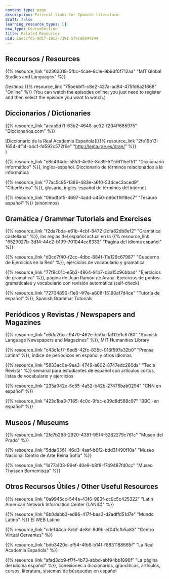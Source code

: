 ```yaml
---
content_type: page
description: External links for Spanish literature.
draft: false
learning_resource_types: []
ocw_type: CourseSection
title: Related Resources
uid: 1aeccfd5-ad1f-19c2-7391-5fecd6844244
---
```

## Recoursos / Resources

{{% resource_link "d2362018-5fbc-4cae-8c1e-9b93f0f712aa" "MIT Global Studies and Languages" %}} 

*Destinos* {{% resource_link "75bebbf1-c8e2-427a-ad94-475fd6a21668" "Online" %}} (You can watch the episodes online; you just need to register and then select the episode you want to watch.)

## Diccionarios / Dictionaries

{{% resource_link "aeaa5d7f-63b2-4648-ae32-f204ff685975" "Diccionarios.com" %}}

\[Diccionario de la Real Academia Española\]({{% resource_link "2fe19b13-1654-4f14-b4c1-fd592c572f6e" "http://lema.rae.es/drae/" %}}     
)

{{% resource_link "e8c494de-5853-4e3e-8c39-5f2d6115ef51" "Diccionario Informático" %}}, inglés-español. Diccionario de términos relacionados a la informática

{{% resource_link "77ac5c95-1386-483e-a6f0-534cec3aced9" "Ciberléxico" %}}, glosario, inglés-español de términos del internet

{{% resource_link "09bdfbf5-4697-4add-a450-d66c11918ec7" "Tesauro español" %}} (sinónimos)

## Gramática / Grammar Tutorials and Exercises

{{% resource_link "f2da7bda-e61b-4cbf-8472-2cfa82db8ef2" "Gramática castellana" %}}, las reglas del español actual en la {{% resource_link "6529027b-3d14-44e2-b199-701044ee8333" "Página del idioma español" %}}

{{% resource_link "d3cd7f40-f2cc-4dbc-884f-11e129c67987" "Cuaderno de Ejercicios en la Red" %}}, ejercicios de vocabulario y gramática

{{% resource_link "77f9c01c-e5b2-4864-91b7-c3a15c96bbad" "Ejercicios de gramática" %}}, página de Juan Ramón de Arana. Ejercicios de puntos gramaticales y vocabulario con revisión automática (self-check)

{{% resource_link "72704890-f1e6-4f7e-a608-15190af7d4ce" "Tutoría de español" %}}, Spanish Grammar Tutorials

## Periódicos y Revistas / Newspapers and Magazines

{{% resource_link "e6dc26cc-9470-462e-bb0a-1a112e1c6780" "Spanish Language Newspapers and Magazines" %}}, MIT Humanities Library

{{% resource_link "c43c1cf7-6ed5-42fc-835c-016f597a32b0" "Prensa Latina" %}}, índice de periódicos en español y otros idiomas

{{% resource_link "5833ac0a-9ea3-4749-a602-8747edc280da" "Tecla Revista" %}} semanal para estudiantes de español con artículos cortos, listas de vocabulario y ejercicios

{{% resource_link "235a942e-5c55-4a52-b42b-27476bab0294" "CNN en español" %}}

{{% resource_link "423c1ba3-7185-4c0c-9fdc-e39d8d588c97" "BBC -en español" %}}

## Museos / Museums

{{% resource_link "2fe7b298-2920-4391-9514-5282279c761c" "Museo del Prado" %}}

{{% resource_link "5dda6361-46d3-4aaf-b6f2-bdd31490f10a" "Museo Nacional Centro de Arte Reina Sofía" %}}

{{% resource_link "1d77a103-99ef-40e9-b8f8-f749487fd0cc" "Museo Thyssen Bornemisza" %}}

## Otros Recursos Útiles / Other Useful Resources

{{% resource_link "0a9945cc-544a-43f6-983f-cc9c5c425322" "Latin American Network Information Center (LANIC)" %}}

{{% resource_link "8b0dabb3-ed86-417f-baa3-d2adffd51d7e" "Mundo Latino" %}} El WEB Latino

{{% resource_link "cde144ca-8cbf-4e8d-8d9b-ef041cfb5a83" "Centro Virtual Cervantes" %}}

{{% resource_link "bdb3420e-ef54-4fb8-b14f-f8831188665f" "La Real Academia Española" %}}

{{% resource_link "afad3db9-ff7f-4b73-abbd-abf94bb1896f" "La página del idioma español" %}}, conexiones a diccionarios, gramáticas, artículos, cursos, literatura, sistemas de búsquedas en español